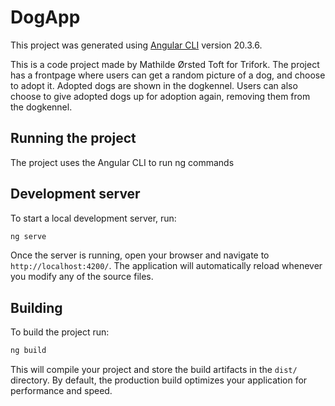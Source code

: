 # DogApp

This project was generated using [Angular CLI](https://github.com/angular/angular-cli) version 20.3.6.

This is a code project made by Mathilde Ørsted Toft for Trifork. The project has a frontpage where users can get a random picture of a dog, and choose to adopt it. Adopted dogs are shown in the dogkennel. Users can also choose to give adopted dogs up for adoption again, removing them from the dogkennel. 

## Running the project

The project uses the Angular CLI to run ng commands

## Development server

To start a local development server, run:

```bash
ng serve
```

Once the server is running, open your browser and navigate to `http://localhost:4200/`. The application will automatically reload whenever you modify any of the source files.


## Building

To build the project run:

```bash
ng build
```

This will compile your project and store the build artifacts in the `dist/` directory. By default, the production build optimizes your application for performance and speed.

